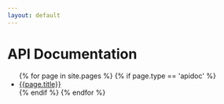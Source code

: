 ```yaml
---
layout: default
---
```


<h1>API Documentation</h1>

<ul>
    {% for page in site.pages %}
        {% if page.type == 'apidoc' %}
            <li>
                <a href="{{site.baseurl}}{{page.url}}">{{page.title}}</a>
            </li>
        {% endif %}
    {% endfor %}
</ul>
